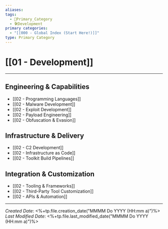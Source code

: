 ```yaml
---
aliases: 
tags:
  - 🥇Primary_Category
  - 🛠️Development
primary categories:
  - "[[000 - Global Index (Start Here!)]]"
type: Primary Category
---
```

# [[01 - Development]]

***

## Engineering & Capabilities
* [[02 - Programming Languages]]
* [[02 - Malware Development]]
* [[02 - Exploit Development]]
* [[02 - Payload Engineering]]
* [[02 - Obfuscation & Evasion]]

## Infrastructure & Delivery
* [[02 - C2 Development]]
* [[02 - Infrastructure as Code]]
* [[02 - Toolkit Build Pipelines]]

## Integration & Customization
* [[02 - Tooling & Frameworks]]
* [[02 - Third-Party Tool Customization]]
* [[02 - APIs & Automation]]

***

*Created Date*: <%+tp.file.creation_date("MMMM Do YYYY (HH:mm a)")%>
*Last Modified Date*: <%+tp.file.last_modified_date("MMMM Do YYYY (HH:mm a)")%>
